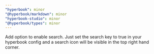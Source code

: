 ```yaml
---
"hyperbook": minor
"@hyperbook/markdown": minor
"hyperbook-studio": minor
"@hyperbook/types": minor
---
```


Add option to enable search. Just set the search key to true in your hyperbook config and a search icon will be visible in the top right hand corner.
